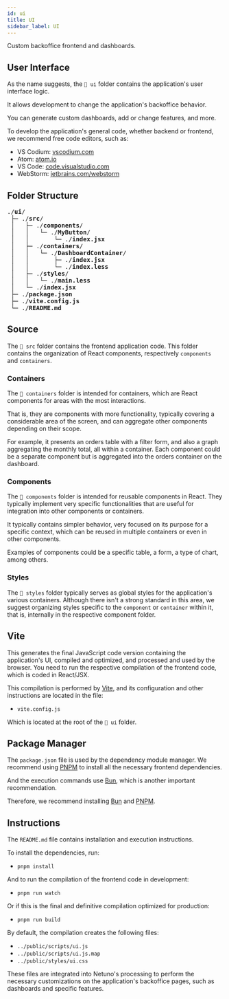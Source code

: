 ```yaml
---
id: ui
title: UI
sidebar_label: UI
---
```


Custom backoffice frontend and dashboards.

## User Interface

As the name suggests, the `📂 ui` folder contains the application's user interface logic.

It allows development to change the application's backoffice behavior.

You can generate custom dashboards, add or change features, and more.

To develop the application's general code, whether backend or frontend, we recommend free code editors, such as:

- VS Codium: <a href="https://vscodium.com/" target="_blank">vscodium.com</a>
- Atom: <a href="https://atom.io/" target="_blank">atom.io</a>
- VS Code: <a href="https://vscodium.com/" target="_blank">code.visualstudio.com</a>
- WebStorm: <a href="https://www.jetbrains.com/webstorm/" target="_blank">jetbrains.com/webstorm</a>

## Folder Structure

<pre class="doc-structure__tree">
<span>./<b>ui</b>/</span>
&nbsp;<span>├─ ./<b>src</b>/</span>
&nbsp;│   <span>├─ ./<b>components</b>/</span>
&nbsp;│   │   <span>└─ ./<b>MyButton</b>/</span>
&nbsp;│   │       <span>└─ ./<b>index.jsx</b></span>
&nbsp;│   <span>├─ ./<b>containers</b>/</span>
&nbsp;│   │   <span>└─ ./<b>DashboardContainer</b>/</span>
&nbsp;│   │       <span>├─ ./<b>index.jsx</b></span>
&nbsp;│   │       <span>└─ ./<b>index.less</b></span>
&nbsp;│   <span>├─ ./<b>styles</b>/</span>
&nbsp;│   │   <span>└─ ./<b>main.less</b></span>
&nbsp;│   <span>└─ ./<b>index.jsx</b></span>
&nbsp;<span>├─ ./<b>package.json</b></span>
&nbsp;<span>├─ ./<b>vite.config.js</b></span>
&nbsp;<span>└─ ./<b>README.md</b></span>
</pre>

## Source

The `📂 src` folder contains the frontend application code. This folder contains the organization of React components, respectively `components` and `containers`.

### Containers

The `📂 containers` folder is intended for containers, which are React components for areas with the most interactions.

That is, they are components with more functionality, typically covering a considerable area of the screen, and can aggregate other components depending on their scope.

For example, it presents an orders table with a filter form, and also a graph aggregating
the monthly total, all within a container. Each component could be a separate component but is aggregated into the orders container on the dashboard.

### Components

The `📂 components` folder is intended for reusable components in React. They typically implement
very specific functionalities that are useful for integration into other components or containers.

It typically contains simpler behavior, very focused on its purpose for a specific context,
which can be reused in multiple containers or even in other components.

Examples of components could be a specific table, a form, a type of chart, among others.

### Styles

The `📂 styles` folder typically serves as global styles for the application's various containers. Although there isn't
a strong standard in this area, we suggest organizing styles specific to the `component` or `container` within it, that is, internally in the respective component folder.

## Vite

This generates the final JavaScript code version containing the application's UI, compiled and
optimized, and processed and used by the browser. You need to run the respective compilation
of the frontend code, which is coded in React/JSX.

This compilation is performed by [Vite](https://vite.dev/), and its configuration and other instructions are located in the
file:

- `vite.config.js`

Which is located at the root of the `📂 ui` folder.

## Package Manager

The `package.json` file is used by the dependency module manager. We recommend using
[PNPM](https://pnpm.io/) to install all the necessary frontend dependencies.

And the execution commands use [Bun](https://bun.sh/), which is another important recommendation.

Therefore, we recommend installing [Bun](https://bun.sh/) and [PNPM](https://pnpm.io/).

## Instructions

The `README.md` file contains installation and execution instructions.

To install the dependencies, run:

- `pnpm install`

And to run the compilation of the frontend code in development:

- `pnpm run watch`

Or if this is the final and definitive compilation optimized for production:

- `pnpm run build`

By default, the compilation creates the following files:

- `../public/scripts/ui.js`
- `../public/scripts/ui.js.map`
- `../public/styles/ui.css`

These files are integrated into Netuno's processing to perform the necessary customizations on the application's backoffice pages, such as dashboards and specific features.
